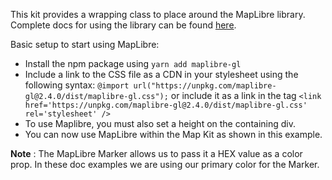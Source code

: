 This kit provides a wrapping class to place around the MapLibre library. Complete docs for using the library can be found [here](https://maplibre.org/maplibre-gl-js-docs/api/).

Basic setup to start using MapLibre:
- Install the npm package using `yarn add maplibre-gl`
- Include a link to the CSS file as a CDN in your stylesheet using the following syntax:
`@import url("https://unpkg.com/maplibre-gl@2.4.0/dist/maplibre-gl.css");`
 or include it as a link in the <head> tag `<link href='https://unpkg.com/maplibre-gl@2.4.0/dist/maplibre-gl.css' rel='stylesheet' />`
- To use Maplibre, you must also set a height on the containing div.
- You can now use MapLibre within the Map Kit as shown in this example.

__Note__ : The MapLibre Marker allows us to pass it a HEX value as a color prop. In these doc examples we are using our primary color for the Marker.